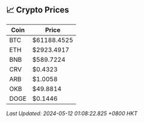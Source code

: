 ## 📈 Crypto Prices

| Coin | Price |
| ---- | ----- |
| BTC | $61188.4525 |
| ETH | $2923.4917 |
| BNB | $589.7224 |
| CRV | $0.4323 |
| ARB | $1.0058 |
| OKB | $49.8814 |
| DOGE | $0.1446 |

_Last Updated: 2024-05-12 01:08:22.825 +0800 HKT_